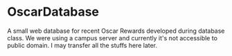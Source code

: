 # OscarDatabase
A small web database for recent Oscar Rewards developed during database class.
We were using a campus server and currently it's not accessible to public domain. I may transfer all the stuffs here later.